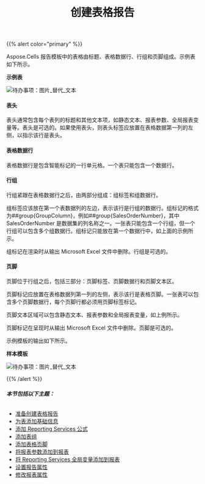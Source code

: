 ﻿---
title: 创建表格报告
type: docs
weight: 70
url: /zh/reportingservices/creating-tabular-report/
---
{{% alert color="primary" %}} 

Aspose.Cells 报告模板中的表格由标题、表格数据行、行组和页脚组成。示例表如下所示。

**示例表** 

![待办事项：图片_替代_文本](creating-tabular-report_1.png)
#### **表头**
表头通常包含每个表列的标题和其他文本项，如静态文本、报表参数、全局报表变量等。表头是可选的。如果使用表头，则表头标签应放置在表格数据第一列的左侧，以指示该行是表头。
#### **表格数据行**
表格数据行是包含智能标记的一行单元格。一个表只能包含一个数据行。
#### **行组**
行组紧跟在表格数据行之后，由两部分组成：组标签和组数据行。

组标签应该放在第一个表数据列的左边，表示该行是行组的数据行。组标记的格式为##group{GroupColumn}，例如##group{SalesOrderNumber}，其中SalesOrderNumber 是数据集的列名称之一。一张表只能包含一个行组，但一个行组可以包含多个组数据行。组标记只能放在第一个数据行中，如上面的示例所示。

组标记在渲染时从输出 Microsoft Excel 文件中删除。行组是可选的。
#### **页脚**
页脚位于行组之后，包括三部分：页脚标签、页脚数据行和页脚文本区。

页脚标记应放置在表格数据列第一列的左侧，表示该行是表格页脚。一张表可以包含多个页脚数据行，每个页脚行都必须用页脚标签标记。

页脚文本区域可以包含静态文本、报表参数和全局报表变量，如上例所示。

页脚标记在呈现时从输出 Microsoft Excel 文件中删除。页脚是可选的。

示例模板的输出如下所示。

**样本模板** 

![待办事项：图片_替代_文本](creating-tabular-report_2.png)

{{% /alert %}} 
###### **本节包括以下主题：**
- [准备创建表格报告](/cells/zh/reportingservices/preparing-for-creating-table-report/)
- [为表添加基础信息](/cells/zh/reportingservices/adding-base-information-for-table/)
- [添加 Reporting Services 公式](/cells/zh/reportingservices/adding-reporting-services-formulas/)
- [添加表组](/cells/zh/reportingservices/adding-table-group/)
- [添加表格页脚](/cells/zh/reportingservices/adding-table-footers/)
- [将报表参数添加到报表](/cells/zh/reportingservices/adding-report-parameters-to-report/)
- [将 Reporting Services 全局变量添加到报表](/cells/zh/reportingservices/adding-reporting-services-global-variables-to-report/)
- [设置报告属性](/cells/zh/reportingservices/setting-report-attributes/)
- [修改报表属性](/cells/zh/reportingservices/modifying-report-attributes/)
